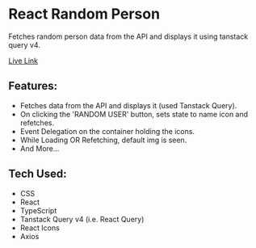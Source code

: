 # React Random Person

Fetches random person data from the API and displays it using tanstack query v4.

[Live Link](https://react-random-person-theta.vercel.app/)

## Features:

- Fetches data from the API and displays it (used Tanstack Query).
- On clicking the 'RANDOM USER' button, sets state to name icon and refetches.
- Event Delegation on the container holding the icons.
- While Loading OR Refetching, default img is seen.
- And More...

## Tech Used:

- CSS
- React
- TypeScript
- Tanstack Query v4 (i.e. React Query)
- React Icons
- Axios
